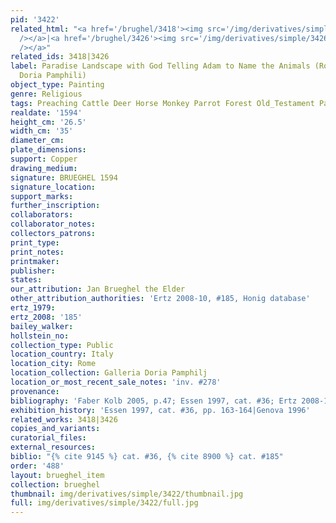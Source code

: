 ```yaml
---
pid: '3422'
related_html: "<a href='/brughel/3418'><img src='/img/derivatives/simple/3418/thumbnail.jpg'
  /></a>|<a href='/brughel/3426'><img src='/img/derivatives/simple/3426/thumbnail.jpg'
  /></a>"
related_ids: 3418|3426
label: Paradise Landscape with God Telling Adam to Name the Animals (Rome, Galleria
  Doria Pamphili)
object_type: Painting
genre: Religious
tags: Preaching Cattle Deer Horse Monkey Parrot Forest Old_Testament Paradise
realdate: '1594'
height_cm: '26.5'
width_cm: '35'
diameter_cm: 
plate_dimensions: 
support: Copper
drawing_medium: 
signature: BRUEGHEL 1594
signature_location: 
support_marks: 
further_inscription: 
collaborators: 
collaborator_notes: 
collectors_patrons: 
print_type: 
print_notes: 
printmaker: 
publisher: 
states: 
our_attribution: Jan Brueghel the Elder
other_attribution_authorities: 'Ertz 2008-10, #185, Honig database'
ertz_1979: 
ertz_2008: '185'
bailey_walker: 
hollstein_no: 
collection_type: Public
location_country: Italy
location_city: Rome
location_collection: Galleria Doria Pamphilj
location_or_most_recent_sale_notes: 'inv. #278'
provenance: 
bibliography: 'Faber Kolb 2005, p.47; Essen 1997, cat. #36; Ertz 2008-10, cat. #185'
exhibition_history: 'Essen 1997, cat. #36, pp. 163-164|Genova 1996'
related_works: 3418|3426
copies_and_variants: 
curatorial_files: 
external_resources: 
biblio: "{% cite 9145 %} cat. #36, {% cite 8900 %} cat. #185"
order: '488'
layout: brueghel_item
collection: brueghel
thumbnail: img/derivatives/simple/3422/thumbnail.jpg
full: img/derivatives/simple/3422/full.jpg
---
```

